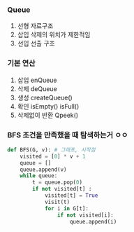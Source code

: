 ### Queue
1. 선형 자료구조
2. 삽입 삭제의 위치가 제한적임
3. 선입 선출 구조

### 기본 연산
1. 삽입 enQueue
2. 삭제 deQueue
3. 생성 createQueue()
4. 확인 isEmpty() isFull()
5. 삭제없이 반환 Qpeek()

### BFS 조건을 만족했을 때 탐색하는거 ㅇㅇ



```python
def BFS(G, v): # 그래프, 시작점
    visited = [0] * v + 1
    queue = []
    queue.append(v)
    while queue:
        t = queue.pop(0)
        if not visited[t] :
            visited[t] = True
            visit(t)
            for i in G[t]:
                if not visited[i]:
                    queue.append(i)
```